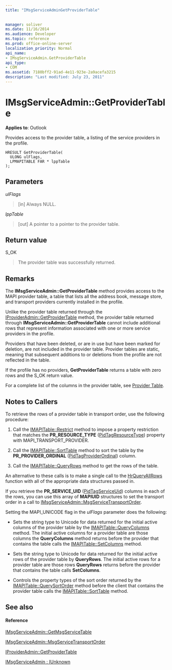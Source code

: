 ```yaml
---
title: "IMsgServiceAdminGetProviderTable"
 
 
manager: soliver
ms.date: 11/16/2014
ms.audience: Developer
ms.topic: reference
ms.prod: office-online-server
localization_priority: Normal
api_name:
- IMsgServiceAdmin.GetProviderTable
api_type:
- COM
ms.assetid: 7180bff2-91ad-4e11-923e-2a9acefa3215
description: "Last modified: July 23, 2011"
---
```


# IMsgServiceAdmin::GetProviderTable

  
  
**Applies to**: Outlook 
  
Provides access to the provider table, a listing of the service providers in the profile.
  
```
HRESULT GetProviderTable(
  ULONG ulFlags,
  LPMAPITABLE FAR * lppTable
);
```

## Parameters

 _ulFlags_
  
> [in] Always NULL.
    
 _lppTable_
  
> [out] A pointer to a pointer to the provider table.
    
## Return value

S_OK 
  
> The provider table was successfully returned.
    
## Remarks

The **IMsgServiceAdmin::GetProviderTable** method provides access to the MAPI provider table, a table that lists all the address book, message store, and transport providers currently installed in the profile. 
  
Unlike the provider table returned through the [IProviderAdmin::GetProviderTable](iprovideradmin-getprovidertable.md) method, the provider table returned through **IMsgServiceAdmin::GetProviderTable** cannot include additional rows that represent information associated with one or more service providers in the profile. 
  
Providers that have been deleted, or are in use but have been marked for deletion, are not included in the provider table. Provider tables are static, meaning that subsequent additions to or deletions from the profile are not reflected in the table. 
  
If the profile has no providers, **GetProviderTable** returns a table with zero rows and the S_OK return value. 
  
For a complete list of the columns in the provider table, see [Provider Table](provider-tables.md). 
  
## Notes to Callers

To retrieve the rows of a provider table in transport order, use the following procedure:
  
1. Call the [IMAPITable::Restrict](imapitable-restrict.md) method to impose a property restriction that matches the **PR_RESOURCE_TYPE** ([PidTagResourceType](pidtagresourcetype-canonical-property.md)) property with MAPI_TRANSPORT_PROVIDER.
    
2. Call the [IMAPITable::SortTable](imapitable-sorttable.md) method to sort the table by the **PR_PROVIDER_ORDINAL** ([PidTagProviderOrdinal](pidtagproviderordinal-canonical-property.md)) column. 
    
3. Call the [IMAPITable::QueryRows](imapitable-queryrows.md) method to get the rows of the table. 
    
An alternative to these calls is to make a single call to the [HrQueryAllRows](hrqueryallrows.md) function with all of the appropriate data structures passed in. 
  
If you retrieve the **PR_SERVICE_UID** ([PidTagServiceUid](pidtagserviceuid-canonical-property.md)) columns in each of the rows, you can use this array of **MAPIUID** structures to set the transport order in a call to [IMsgServiceAdmin::MsgServiceTransportOrder](imsgserviceadmin-msgservicetransportorder.md).
  
Setting the MAPI_UNICODE flag in the  _ulFlags_ parameter does the following: 
  
- Sets the string type to Unicode for data returned for the initial active columns of the provider table by the [IMAPITable::QueryColumns](imapitable-querycolumns.md) method. The initial active columns for a provider table are those columns the **QueryColumns** method returns before the provider that contains the table calls the [IMAPITable::SetColumns](imapitable-setcolumns.md) method. 
    
- Sets the string type to Unicode for data returned for the initial active rows of the provider table by **QueryRows**. The initial active rows for a provider table are those rows **QueryRows** returns before the provider that contains the table calls **SetColumns**. 
    
- Controls the property types of the sort order returned by the [IMAPITable::QuerySortOrder](imapitable-querysortorder.md) method before the client that contains the provider table calls the [IMAPITable::SortTable](imapitable-sorttable.md) method. 
    
## See also

#### Reference

[IMsgServiceAdmin::GetMsgServiceTable](imsgserviceadmin-getmsgservicetable.md)
  
[IMsgServiceAdmin::MsgServiceTransportOrder](imsgserviceadmin-msgservicetransportorder.md)
  
[IProviderAdmin::GetProviderTable](iprovideradmin-getprovidertable.md)
  
[IMsgServiceAdmin : IUnknown](imsgserviceadminiunknown.md)

